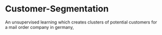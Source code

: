 # Customer-Segmentation
An unsupervised learning which creates clusters of potential customers for a mail order company in germany,
